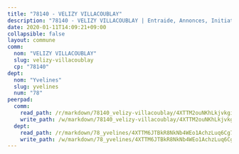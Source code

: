 ```yaml
---
title: "78140 - VELIZY VILLACOUBLAY"
description: "78140 - VELIZY VILLACOUBLAY | Entraide, Annonces, Initiatives"
date: 2020-01-11T14:09:21+09:00
collapsible: false
layout: commune
comm:
  nom: "VELIZY VILLACOUBLAY"
  slug: velizy-villacoublay
  cp: "78140"
dept:
  nom: "Yvelines"
  slug: yvelines
  num: "78"
peerpad:
  comm:
    read_path: /r/markdown/78140_velizy-villacoublay/4XTTM2ouNKhLkjvkgi91qCNSqhYVhbVKv2WY8myP3ox6ux79z
    write_path: /w/markdown/78140_velizy-villacoublay/4XTTM2ouNKhLkjvkgi91qCNSqhYVhbVKv2WY8myP3ox6ux79z-K3TgUv74wBhMrioJbpQy2kD8hUpi9zy5HRSwuFNm8K8Z9LD1oe2UDaaeKPcqRyzBXCyQFUizqR9E2SA4RYsskrVGgwSJZb3pgeTHrfbwEjLsVpHULho7dNhpf9eo67bpWfnE8aqE
  dept:
    read_path: /r/markdown/78_yvelines/4XTTM6JTBkR8NkNb4WEo1AchzLuq6Cg73ydg7w9pErcQZA13p
    write_path: /w/markdown/78_yvelines/4XTTM6JTBkR8NkNb4WEo1AchzLuq6Cg73ydg7w9pErcQZA13p-K3TgUBFRQCPZwoWqJkunXeSjdgbtU3xzUSsui8DBc3rCTw6mbo4gNvfQRdE99JD3AnVW7fzseq687LKfGWCfAPajih5ByiZ3SpFz1r449oWaDnM5BHKZTbYtf6pEhRvzWbcazhrS
---
```


